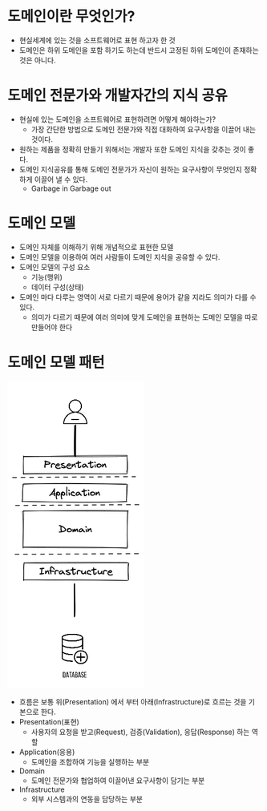 # 도메인이란 무엇인가?
 - 현실세계에 있는 것을 소프트웨어로 표현 하고자 한 것
 - 도메인은 하위 도메인을 포함 하기도 하는데 반드시 고정된 하위 도메인이 존재하는 것은 아니다.

# 도메인 전문가와 개발자간의 지식 공유
 - 현실에 있는 도메인을 소프트웨어로 표현하려면 어떻게 해야하는가?
   - 가장 간단한 방법으로 도메인 전문가와 직접 대화하여 요구사항을 이끌어 내는 것이다.
 - 원하는 제품을 정확히 만들기 위해서는 개발자 또한 도메인 지식을 갖추는 것이 좋다.
 - 도메인 지식공유를 통해 도메인 전문가가 자신이 원하는 요구사항이 무엇인지 정확하게 이끌어 낼 수 있다.
   - Garbage in Garbage out

# 도메인 모델
 - 도메인 자체를 이해하기 위해 개념적으로 표현한 모델
 - 도메인 모델을 이용하여 여러 사람들이 도메인 지식을 공유할 수 있다.
 - 도메인 모델의 구성 요소
   - 기능(행위)
   - 데이터 구성(상태)
 - 도메인 마다 다루는 영역이 서로 다르기 때문에 용어가 같을 지라도 의미가 다를 수 있다.
   - 의미가 다르기 때문에 여러 의미에 맞게 도메인을 표현하는 도메인 모델을 따로 만들어야 한다

# 도메인 모델 패턴
  ![](../sjhello/image/chapter01/chapter01-architecture.png)
 - 흐름은 보통 위(Presentation) 에서 부터 아래(Infrastructure)로 흐르는 것을 기본으로 한다.
 - Presentation(표현)
   - 사용자의 요청을 받고(Request), 검증(Validation), 응답(Response) 하는 역할
 - Application(응용)
   - 도메인을 조합하여 기능을 실행하는 부분
 - Domain
   - 도메인 전문가와 협업하여 이끌어낸 요구사항이 담기는 부분
 - Infrastructure
   - 외부 시스템과의 연동을 담당하는 부분
